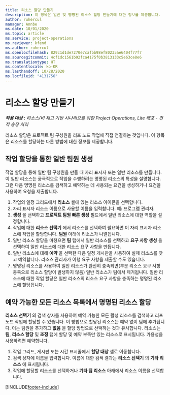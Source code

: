 ```yaml
---
title: 리소스 할당 만들기
description: 이 항목은 일반 및 명명된 리소스 할당 만들기에 대한 정보를 제공합니다.
author: ruhercul
manager: Annbe
ms.date: 10/01/2020
ms.topic: article
ms.service: project-operations
ms.reviewer: kfend
ms.author: ruhercul
ms.openlocfilehash: 829c1d1de7270e7cafbb98ef80235ae6404f77f7
ms.sourcegitcommit: 4cf1dc1561b92fca4175f0b3813133c5e63ce8e6
ms.translationtype: HT
ms.contentlocale: ko-KR
ms.lasthandoff: 10/28/2020
ms.locfileid: "4131756"
---
```

# <a name="create-resource-assignments"></a>리소스 할당 만들기

_**적용 대상 :** 리소스/비 재고 기반 시나리오를 위한 Project Operations, Lite 배포 - 견적 송장 처리_


리소스 할당은 프로젝트 팀 구성원을 리프 노드 작업에 직접 연결하는 것입니다. 이 항목은 리소스를 할당하는 다른 방법에 대한 정보를 제공합니다.

## <a name="create-a-generic-team-member-through-task-assignment"></a>작업 할당을 통한 일반 팀원 생성


작업 할당을 통해 일반 팀 구성원을 만들 때 자리 표시자 또는 일반 리소스를 만듭니다. 이 일반 리소스는 궁극적으로 작업을 수행하려는 명명된 리소스의 특성을 설명합니다. 그런 다음 명명된 리소스를 검색하고 예약하는 데 사용되는 요건을 생성하거나 요건을 사용하여 요청을 제출합니다.

1. 작업의 일정 그리드에서 **리소스** 셀에 있는 리소스 아이콘을 선택합니다.
2. 자리 표시자 리소스 이름으로 사용할 이름을 입력합니다. 예: 프로그램 관리자.
3. **생성** 을 선택하고 **프로젝트 팀원 빠른 생성** 필드에서 일반 리소스에 대한 역할을 설정합니다.
4. 작업에 대한 **리소스 선택기** 에서 리소스를 선택하여 필요하면 이 자리 표시자 리소스에 작업을 할당합니다. **팀원** 아래에 리소스가 나열됩니다.
5. 일반 리소스 할당을 마쳤으면 **팀** 탭에서 일반 리소스를 선택하고 **요구 사항 생성** 을 선택하여 일반 리소스에 대한 리소스 요구 사항을 만듭니다.
6. 일반 리소스에 대해 **예약** 을 선택한 다음 일정 게시판을 사용하여 실제 리소스를 찾고 예약합니다. 리소스 관리자가 이행 요구 사항을 제출할 수도 있습니다.
7. 명명된 리소스를 사용하여 일반 리소스가 완전히 충족되면(부분 리소스 요구 사항 충족으로 리소스 할당이 발생하지 않음) 일반 리소스가 팀에서 제거됩니다. 일반 리소스에 대한 작업 할당은 일반 리소스의 리소스 요구 사항을 충족하는 명명된 리소스에 할당됩니다.

## <a name="assign-a-named-resource-from-the-list-of-all-bookable-resources"></a>예약 가능한 모든 리소스 목록에서 명명된 리소스 할당

**리소스 선택기** 의 검색 상자를 사용하여 예약 가능한 모든 활성 리소스를 검색하고 리프 노드 작업에 할당할 수 있습니다. 이 방법으로 할당된 리소스는 예약 없이 팀에 추가됩니다. 이는 팀원을 추가하고 **없음** 을 할당 방법으로 선택하는 것과 유사합니다. 리소스는 **팀**, **리소스 할당** 및 **조정** 탭에 할당 및 예약 부족만 있는 리소스로 표시됩니다. 가용성을 사용하려면 예약합니다.

1. 작업 그리드, 게시판 또는 시간 표시줄에서 **할당 대상** 셀로 이동합니다.
2. 검색 상자에 이름을 입력합니다. 이름에 대한 검색 결과는 **리소스 선택기** 의 **기타 리소스** 에 표시됩니다.
3. 작업에 할당할 리소스를 선택하거나 **기타 팀 리소스** 아래에서 리소스 이름을 선택합니다.


[!INCLUDE[footer-include](../includes/footer-banner.md)]